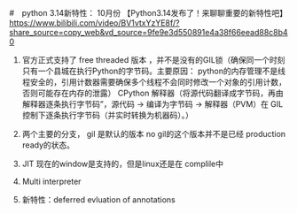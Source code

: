 #　python 3.14新特性：
10月份 【Python3.14发布了！来聊聊重要的新特性吧】 https://www.bilibili.com/video/BV1vtxYzYE8f/?share_source=copy_web&vd_source=9fe9e3d550891e4a38f66eead88c8b40

1. 官方正式支持了  free threaded 版本 ，并不是没有的GIL锁（确保同一个时刻只有一个县城在执行Python的字节码。主要原因： python的内存管理不是线程安全的，引用计数器需要确保多个线程不会同时修改一个对象的引用计数，否则可能存在内存的泄露）
 CPython 解释器（将源代码翻译成字节码，再由解释器逐条执行字节码”，源代码 → 编译为字节码 → 解释器（PVM）在 GIL 控制下逐条执行字节码（并实时转换为机器码）。）
2. 两个主要的分支，
gil 是默认的版本
no gil的这个版本并不是已经 production ready的状态。

2. JIT 现在的window是支持的，但是linux还是在 complile中

3. Multi interpreter
4. 新特性：deferred evluation of annotations 